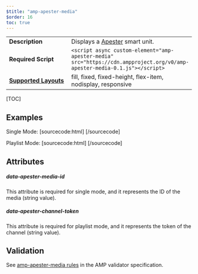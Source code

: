 ```yaml
---
$title: "amp-apester-media"
$order: 16
toc: true
---
```


<!---
Copyright 2016 The AMP HTML Authors. All Rights Reserved.

Licensed under the Apache License, Version 2.0 (the "License");
you may not use this file except in compliance with the License.
You may obtain a copy of the License at

      http://www.apache.org/licenses/LICENSE-2.0

Unless required by applicable law or agreed to in writing, software
distributed under the License is distributed on an "AS-IS" BASIS,
WITHOUT WARRANTIES OR CONDITIONS OF ANY KIND, either express or implied.
See the License for the specific language governing permissions and
limitations under the License.
-->



<table>
  <tr>
    <td width="40%"><strong>Description</strong></td>
    <td> Displays a <a href="https://apester.com/">Apester</a> smart unit.</td>
  </tr>
  <tr>
    <td width="40%"><strong>Required Script</strong></td>
    <td> <code>&lt;script async custom-element="amp-apester-media" src="https://cdn.ampproject.org/v0/amp-apester-media-0.1.js">&lt;/script></code></td>
  </tr>
  <tr>
    <td class="col-fourty"><strong><a href="https://www.ampproject.org/docs/guides/responsive/control_layout.html">Supported Layouts</a></strong></td>
    <td>
    fill, fixed, fixed-height, flex-item, nodisplay, responsive
    </td>
  </tr>
</table>

[TOC]

## Examples 

Single Mode:
[sourcecode:html]
<amp-apester-media
        height="390"
        data-apester-media-id="#">
</amp-apester-media>
[/sourcecode]

Playlist Mode:
[sourcecode:html]
<amp-apester-media
        height="390"
        data-apester-channel-token="#">
</amp-apester-media>
[/sourcecode]

## Attributes

##### data-apester-media-id

This attribute is required for single mode, and it represents the ID of the media (string value).

##### data-apester-channel-token

This attribute is required for playlist mode, and it represents the token of the channel (string value).

## Validation

See [amp-apester-media rules](https://github.com/ampproject/amphtml/blob/master/extensions/amp-apester-media/validator-amp-apester-media.protoascii) in the AMP validator specification.
